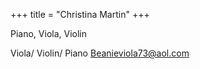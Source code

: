 +++
title = "Christina Martin"
+++

Piano, Viola, Violin

<!--more-->

Viola/ Violin/ Piano
Beanieviola73@aol.com

